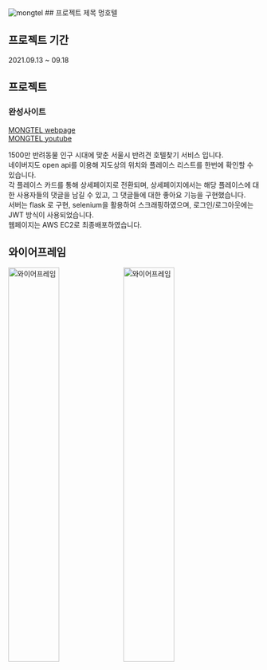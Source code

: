 <img src="https://user-images.githubusercontent.com/67423755/133815909-04d06b4a-b7ed-4c44-9fdf-f511a169cbc7.PNG" alt="mongtel"/>
## 프로젝트 제목 
멍호텔 <br/>

## 프로젝트 기간
2021.09.13 ~ 09.18

## 프로젝트<br/>
### 완성사이트
 <a href="http://54.180.143.1">MONGTEL webpage</a><br/>
 <a href="https://youtu.be/sil2d1HrQvQ">MONGTEL youtube</a>

1500만 반려동물 인구 시대에 맞춘 서울시 반려견 호텔찾기 서비스 입니다.<br/>
네이버지도 open api를 이용해 지도상의 위치와 플레이스 리스트를 한번에 확인할 수 있습니다.<br/>
각 플레이스 카드를 통해 상세페이지로 전환되며, 상세페이지에서는 해당 플레이스에 대한 사용자들의 댓글을 남길 수 있고, 그 댓글들에 대한 좋아요 기능을 구현했습니다.<br/>
서버는 flask 로 구현, selenium을 활용하여 스크래핑하였으며, 로그인/로그아웃에는 JWT 방식이 사용되었습니다.<br/>
웹페이지는 AWS EC2로 최종배포하였습니다. 

## 와이어프레임 <br/>
<img src="https://user-images.githubusercontent.com/85733702/133069628-b0424ef3-2ca6-4ffc-8882-83283ae9c40e.jpeg" alt = "와이어프레임" style="width:45%;"/>
<img src="https://user-images.githubusercontent.com/85733702/133069674-d81de542-ef95-4450-874d-dccf0148abe3.jpeg" alt = "와이어프레임" style="width:45%;"/>

 

